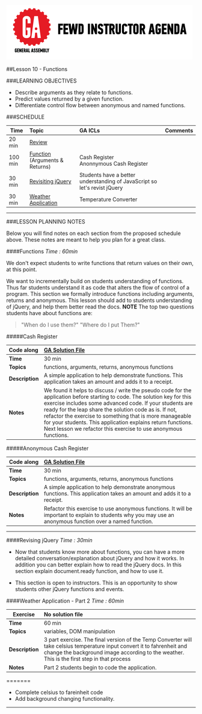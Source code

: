 ![GeneralAssemb.ly](../../img/icons/instr_agenda.png)

##Lesson 10 - Functions 


###LEARNING OBJECTIVES

*	Describe arguments as they relate to functions.
*	Predict values returned by a given function.
*	Differentiate control flow between anonymous and named functions.

###SCHEDULE


| Time        | Topic| GA ICLs| Comments |
| ------------- |:-------------|:-------------------|:----------------|
| 20 min | [Review]()| |  |
| 100 min | [Function](https://github.com/generalassembly-studio/FEWD_2.0.0/blob/FEWD_2.0.1/Week_05_JS_ComputerScience/10_functions/README.md#functions) (Arguments & Returns)| Cash Register <br> Anonnymous Cash Register |  |
| 30 min | [Revisiting jQuery](https://github.com/generalassembly-studio/FEWD_2.0.0/blob/FEWD_2.0.1/Week_05_JS_ComputerScience/10_functions/README.md#revising-jquery) | Students have a better understanding of JavaScript so let's revist jQuery |
| 30 min | [Weather Application](https://github.com/generalassembly-studio/FEWD_2.0.0/blob/FEWD_2.0.1/Week_05_JS_ComputerScience/10_functions/README.md#weather-application---part-2)| Temperature Converter |  |


---

###LESSON PLANNING NOTES

Below you will find notes on each section from the proposed schedule above. These notes are  meant to help you plan for a great class.

####Functions
_Time : 60min_

We don't expect students to write functions that return values on their own, at this point.

We want to incrementally build on students understanding of functions. Thus far students understand it as code that alters the flow of control of a program. This section we formally introduce functions including arguments, returns and anonymous. This lesson should add to students understanding of jQuery, and help them better read the docs.
__NOTE__ The top two questions students have about functions are: 

>"When do I use them?"
>"Where do I put Them?"



#####Cash Register

| Code along | [GA Solution File](solutions/cash_register)|
| :------------- |:-------------|
| __Time__ | 30 min| 
| __Topics__ | functions, arguments, returns, anonymous functions  | 
| __Description__| A simple application to help demonstrate functions. This application takes an amount and adds it to a receipt. |   
| __Notes__| We found it helps to discuss / write the pseudo code for the application before starting to code. The solution key for this exercise includes some advanced code. If your students are ready for the leap share the solution code as is. If not, refactor the exercise to something that is more manageable for your students. This application explains return functions. Next lesson we refactor this exercise to use anonymous functions.| 
 
 
#####Anonymous Cash Register

|Code along  | [GA Solution File](solutions/cash_register) |
| ------------- |:-------------|
| __Time__ | 30 min | 
| __Topics__ | functions, arguments, returns, anonymous functions  | 
| __Description__| A simple application to help demonstrate anonymous functions. This application takes an amount and adds it to a receipt. |   
| __Notes__| Refactor this exercise to use anonymous functions. It will be important to explain to students why you may use an anonymous function over a named function. | 
 
---


####Revising jQuery
_Time : 30min_

*	Now that students know more about functions, you can have a more detailed conversation/explanation about jQuery and how it works. In addition you can better explain how to read the jQuery docs. In this section explain document.ready function, and how to use it.

*	This section is open to instructors. This is an opportunity to show students other jQuery functions and events.  


####Weather Application - Part 2
_Time : 60min_

| Exercise | No solution file|
| ------------- |:-------------|
| __Time__ | 60 min | 
| __Topics__ | variables, DOM manipulation | 
| __Description__| 3 part exercise. The final version of the Temp Converter will take celsius temperature input convert it to  fahrenheit and change the background image according to the weather. This is the first step in that process|    
| __Notes__| Part 2 students begin to code the application. | 

=======

*	Complete celsius to fareinheit code 
*	Add background changing functionality.

---
